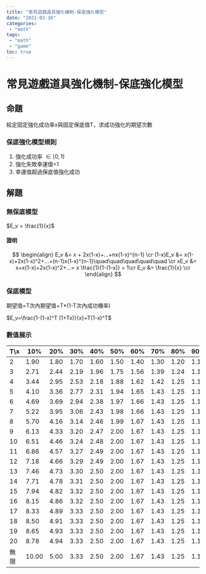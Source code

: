 ```yaml
---
title: "常見遊戲道具強化機制-保底強化模型"
date: "2021-03-16"
categories:
 - "math"
tags:
 - "math"
 - "game" 
toc: true
---
```


# 常見遊戲道具強化機制-保底強化模型

## 命題
給定固定強化成功率x與固定保底值T，求成功強化的期望次數

### 保底強化模型規則
1. 強化成功率 $\in [0,1)$ 
2. 強化失敗幸運值+1
3. 幸運值超過保底值強化成功

## 解題

### 無保底模型
$E_v = \frac{1}{x}$
#### 證明
$$ \begin{align}
E_v &= x + 2x(1-x)+...+nx(1-x)^{n-1} \cr
(1-x)E_v &= x(1-x)+2x(1-x)^2+...+(n-1)x(1-x)^{n-1}\quad\quad\quad\quad\quad \cr
xE_v &= x+x(1-x)+2x(1-x)^2+...= x \frac{1}{1-(1-x)} = 1\cr 
E_v &= \frac{1}{x} \cr
\end{align} $$

### 保底模型
期望值=T次內期望值+T*(1-T次內成功機率)

$E_v=\frac{1-(1-x)^T (1+Tx)}{x}+T(1-x)^T$

<!--more-->


### 數值展示
| T\x  | 10%   | 20%  | 30%  | 40%  | 50%  | 60%  | 70%  | 80%  | 90%  | 100% |
|------|-------|------|------|------|------|------|------|------|------|------|
| 2    | 1.90  | 1.80 | 1.70 | 1.60 | 1.50 | 1.40 | 1.30 | 1.20 | 1.10 | 1.00 |
| 3    | 2.71  | 2.44 | 2.19 | 1.96 | 1.75 | 1.56 | 1.39 | 1.24 | 1.11 | 1.00 |
| 4    | 3.44  | 2.95 | 2.53 | 2.18 | 1.88 | 1.62 | 1.42 | 1.25 | 1.11 | 1.00 |
| 5    | 4.10  | 3.36 | 2.77 | 2.31 | 1.94 | 1.65 | 1.43 | 1.25 | 1.11 | 1.00 |
| 6    | 4.69  | 3.69 | 2.94 | 2.38 | 1.97 | 1.66 | 1.43 | 1.25 | 1.11 | 1.00 |
| 7    | 5.22  | 3.95 | 3.06 | 2.43 | 1.98 | 1.66 | 1.43 | 1.25 | 1.11 | 1.00 |
| 8    | 5.70  | 4.16 | 3.14 | 2.46 | 1.99 | 1.67 | 1.43 | 1.25 | 1.11 | 1.00 |
| 9    | 6.13  | 4.33 | 3.20 | 2.47 | 2.00 | 1.67 | 1.43 | 1.25 | 1.11 | 1.00 |
| 10   | 6.51  | 4.46 | 3.24 | 2.48 | 2.00 | 1.67 | 1.43 | 1.25 | 1.11 | 1.00 |
| 11   | 6.86  | 4.57 | 3.27 | 2.49 | 2.00 | 1.67 | 1.43 | 1.25 | 1.11 | 1.00 |
| 12   | 7.18  | 4.66 | 3.29 | 2.49 | 2.00 | 1.67 | 1.43 | 1.25 | 1.11 | 1.00 |
| 13   | 7.46  | 4.73 | 3.30 | 2.50 | 2.00 | 1.67 | 1.43 | 1.25 | 1.11 | 1.00 |
| 14   | 7.71  | 4.78 | 3.31 | 2.50 | 2.00 | 1.67 | 1.43 | 1.25 | 1.11 | 1.00 |
| 15   | 7.94  | 4.82 | 3.32 | 2.50 | 2.00 | 1.67 | 1.43 | 1.25 | 1.11 | 1.00 |
| 16   | 8.15  | 4.86 | 3.32 | 2.50 | 2.00 | 1.67 | 1.43 | 1.25 | 1.11 | 1.00 |
| 17   | 8.33  | 4.89 | 3.33 | 2.50 | 2.00 | 1.67 | 1.43 | 1.25 | 1.11 | 1.00 |
| 18   | 8.50  | 4.91 | 3.33 | 2.50 | 2.00 | 1.67 | 1.43 | 1.25 | 1.11 | 1.00 |
| 19   | 8.65  | 4.93 | 3.33 | 2.50 | 2.00 | 1.67 | 1.43 | 1.25 | 1.11 | 1.00 |
| 20   | 8.78  | 4.94 | 3.33 | 2.50 | 2.00 | 1.67 | 1.43 | 1.25 | 1.11 | 1.00 |
| 無限 | 10.00 | 5.00 | 3.33 | 2.50 | 2.00 | 1.67 | 1.43 | 1.25 | 1.11 | 1.00 |